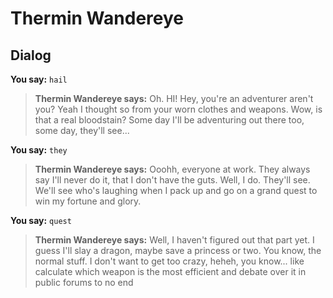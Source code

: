 # Thermin Wandereye


## Dialog

**You say:** `hail`



>**Thermin Wandereye says:** Oh. HI! Hey, you're an adventurer aren't you? Yeah I thought so from your worn clothes and weapons. Wow, is that a real bloodstain? Some day I'll be adventuring out there too, some day, they'll see...

**You say:** `they`



>**Thermin Wandereye says:** Ooohh, everyone at work. They always say I'll never do it, that I don't have the guts. Well, I do. They'll see. We'll see who's laughing when I pack up and go on a grand quest to win my fortune and glory. <sigh>

**You say:** `quest`



>**Thermin Wandereye says:** Well, I haven't figured out that part yet. I guess I'll slay a dragon, maybe save a princess or two. You know, the normal stuff. I don't want to get too crazy, heheh, you know... like calculate which weapon is the most efficient and debate over it in public forums to no
end
